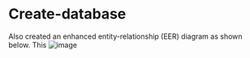 # Create-database


Also created an enhanced entity-relationship (EER) diagram as shown below. This 
![image](https://github.com/Josephine-Quagraine/Create-database/assets/133653796/f47cef1b-eeb3-4327-a063-56dab488103a)
